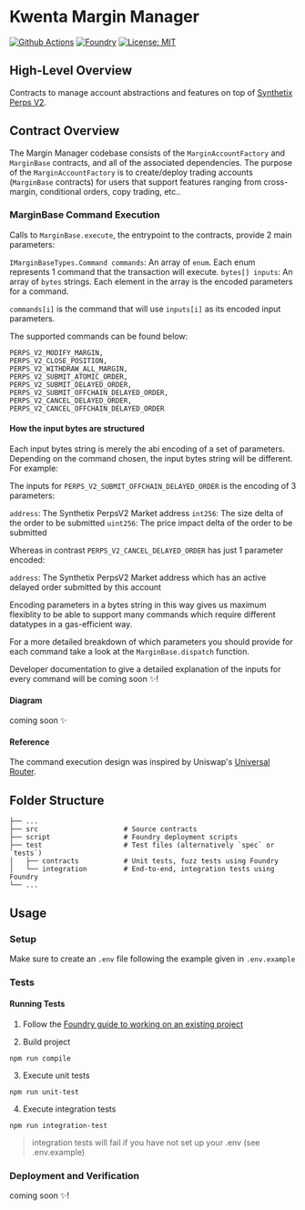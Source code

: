 # Kwenta Margin Manager

[![Github Actions][gha-badge]][gha] 
[![Foundry][foundry-badge]][foundry] 
[![License: MIT][license-badge]][license]

[gha]: https://github.com/Kwenta/margin-manager/actions
[gha-badge]: https://github.com/Kwenta/margin-manager/actions/workflows/test.yml/badge.svg
[foundry]: https://getfoundry.sh/
[foundry-badge]: https://img.shields.io/badge/Built%20with-Foundry-FFDB1C.svg
[license]: https://opensource.org/licenses/MIT
[license-badge]: https://img.shields.io/badge/License-MIT-blue.svg

## High-Level Overview

Contracts to manage account abstractions and features on top of [Synthetix Perps V2](https://github.com/Synthetixio/synthetix/blob/develop/contracts/PerpsV2Market.sol).

## Contract Overview

The Margin Manager codebase consists of the `MarginAccountFactory` and `MarginBase` contracts, and all of the associated dependencies. The purpose of the `MarginAccountFactory` is to create/deploy trading accounts (`MarginBase` contracts) for users that support features ranging from cross-margin, conditional orders, copy trading, etc..

### MarginBase Command Execution

Calls to `MarginBase.execute`, the entrypoint to the contracts, provide 2 main parameters:

`IMarginBaseTypes.Command commands`: An array of `enum`. Each enum represents 1 command that the transaction will execute.
`bytes[] inputs`: An array of `bytes` strings. Each element in the array is the encoded parameters for a command.

`commands[i]` is the command that will use `inputs[i]` as its encoded input parameters.

The supported commands can be found below:

```
PERPS_V2_MODIFY_MARGIN,
PERPS_V2_CLOSE_POSITION,
PERPS_V2_WITHDRAW_ALL_MARGIN,
PERPS_V2_SUBMIT_ATOMIC_ORDER,
PERPS_V2_SUBMIT_DELAYED_ORDER,
PERPS_V2_SUBMIT_OFFCHAIN_DELAYED_ORDER,
PERPS_V2_CANCEL_DELAYED_ORDER,
PERPS_V2_CANCEL_OFFCHAIN_DELAYED_ORDER
```

#### How the input bytes are structured

Each input bytes string is merely the abi encoding of a set of parameters. Depending on the command chosen, the input bytes string will be different. For example:

The inputs for `PERPS_V2_SUBMIT_OFFCHAIN_DELAYED_ORDER` is the encoding of 3 parameters:

`address`: The Synthetix PerpsV2 Market address
`int256`: The size delta of the order to be submitted
`uint256`: The price impact delta of the order to be submitted

Whereas in contrast `PERPS_V2_CANCEL_DELAYED_ORDER` has just 1 parameter encoded:

`address`: The Synthetix PerpsV2 Market address which has an active delayed order submitted by this account

Encoding parameters in a bytes string in this way gives us maximum flexiblity to be able to support many commands which require different datatypes in a gas-efficient way.

For a more detailed breakdown of which parameters you should provide for each command take a look at the `MarginBase.dispatch` function.

Developer documentation to give a detailed explanation of the inputs for every command will be coming soon ✨!

#### Diagram

coming soon ✨

#### Reference

The command execution design was inspired by Uniswap's [Universal Router](https://github.com/Uniswap/universal-router).

## Folder Structure

    ├── ...
    ├── src                     # Source contracts
    ├── script                  # Foundry deployment scripts
    ├── test                    # Test files (alternatively `spec` or `tests`)
    │   ├── contracts           # Unit tests, fuzz tests using Foundry
    │   └── integration         # End-to-end, integration tests using Foundry
    └── ...

## Usage

### Setup

Make sure to create an `.env` file following the example given in `.env.example`

### Tests

#### Running Tests

1. Follow the [Foundry guide to working on an existing project](https://book.getfoundry.sh/projects/working-on-an-existing-project.html)

2. Build project
```
npm run compile
```

3. Execute unit tests
```
npm run unit-test
```

4. Execute integration tests
```
npm run integration-test
```
> integration tests will fail if you have not set up your .env (see .env.example)

### Deployment and Verification

coming soon ✨!